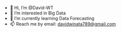 - 👋 Hi, I’m @David-WT
- 👀 I’m interested in Big Data
- 🌱 I’m currently learning Data Forecasting
- 📫 Reach me by email: davidwinata789@gmail.com


<!---
David-WT/David-WT is a ✨ special ✨ repository because its `README.md` (this file) appears on your GitHub profile.
You can click the Preview link to take a look at your changes.
--->

